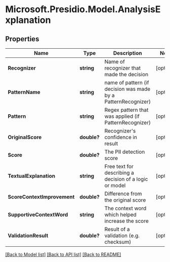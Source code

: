 # Microsoft.Presidio.Model.AnalysisExplanation
## Properties

Name | Type | Description | Notes
------------ | ------------- | ------------- | -------------
**Recognizer** | **string** | Name of recognizer that made the decision | [optional] 
**PatternName** | **string** | name of pattern (if decision was made by a PatternRecognizer) | [optional] 
**Pattern** | **string** | Regex pattern that was applied (if PatternRecognizer) | [optional] 
**OriginalScore** | **double?** | Recognizer&#x27;s confidence in result | [optional] 
**Score** | **double?** | The PII detection score | [optional] 
**TextualExplanation** | **string** | Free text for describing a decision of a logic or model | [optional] 
**ScoreContextImprovement** | **double?** | Difference from the original score | [optional] 
**SupportiveContextWord** | **string** | The context word which helped increase the score | [optional] 
**ValidationResult** | **double?** | Result of a validation (e.g. checksum) | [optional] 

[[Back to Model list]](../README.md#documentation-for-models) [[Back to API list]](../README.md#documentation-for-api-endpoints) [[Back to README]](../README.md)

